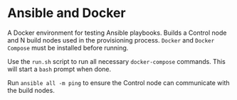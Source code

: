 # Ansible and Docker

A Docker environment for testing Ansible playbooks. Builds a Control node and N build nodes used in the provisioning process.
`Docker` and `Docker Compose` must be installed before running.

Use the `run.sh` script to run all necessary `docker-compose` commands. This will start a `bash` prompt when done.

Run `ansible all -m ping` to ensure the Control node can communicate with the build nodes.
